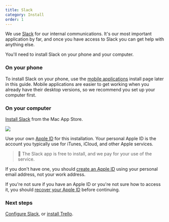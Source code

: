 ```yaml
---
title: Slack
category: Install
order: 1
---
```


We use [Slack](https://slack.com) for our internal communications. It's our most important application by far, and once you have access to Slack you can get help with anything else.

You'll need to install Slack on your phone and your computer.

### On your phone
To install Slack on your phone, use the [mobile applications]() install page later in this guide. Mobile applications are easier to get working when you already have their desktop versions, so we recommend you set up your computer first.

### On your computer
[Install Slack](https://itunes.apple.com/nz/app/slack/id803453959?mt=12) from the Mac App Store.

![](//placehold.it/800x600)

Use your own [Apple ID](https://support.apple.com/apple-id) for this installation. Your personal Apple ID is the account you typically use for iTunes, iCloud, and other Apple services.

> 🚩 The Slack app is free to install, and we pay for your use of the service.

If you don't have one, you should [create an Apple ID](https://support.apple.com/en-us/HT203993) using your personal email address, not your work address.

If you're not sure if you have an Apple ID or you're not sure how to access it, you should [recover your Apple ID](https://support.apple.com/en-nz/HT201354) before continuing.

### Next steps
[Configure Slack](/020-configure/slack.html), or [install Trello](/010-install/trello.html).